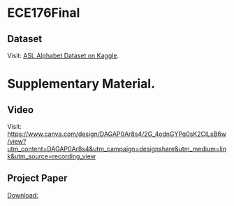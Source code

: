 # ECE176Final

## Dataset
Visit: [ASL Alphabet Dataset on Kaggle](https://www.kaggle.com/datasets/grassknoted/asl-alphabet).

# Supplementary Material.
## Video
Visit: https://www.canva.com/design/DAGAP0Ar8s4/2G_4odnGYPq0sK2ClLsB6w/view?utm_content=DAGAP0Ar8s4&utm_campaign=designshare&utm_medium=link&utm_source=recording_view

## Project Paper
[Download: ](https://github.com/sebastian110203/ECE176Final/blob/main/ECE_176_Final_Project%20(1).pdf)

